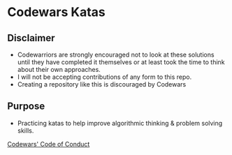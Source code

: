 # Codewars Katas

## Disclaimer

-   Codewarriors are strongly encouraged not to look at these solutions until they have completed it themselves or at least took the time to think about their own approaches.
-   I will not be accepting contributions of any form to this repo.
-   Creating a repository like this is discouraged by Codewars

## Purpose

-   Practicing katas to help improve algorithmic thinking & problem solving skills.

[Codewars' Code of Conduct](https://docs.codewars.com/community/rules/)

